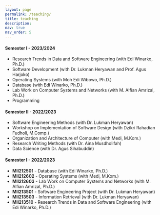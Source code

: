 ```yaml
---
layout: page
permalink: /teaching/
title: teaching
description: 
nav: true
nav_order: 5
---
```


#### Semester I - 2023/2024

- Research Trends in Data and Software Engineering (with Edi Winarko, Ph.D.)
- Software Development (with Dr. Lukman Heryawan and Prof. Agus Harjoko)
- Operating Systems (with Moh Edi Wibowo, Ph.D.)
- Database (with Edi Winarko, Ph.D.)
- Lab Work on Computer Systems and Networks (with M. Alfian Amrizal, Ph.D.)
- Programming

#### Semester II - 2022/2023

- Software Engineering Methods (with Dr. Lukman Heryawan)
- Workshop on Implementation of Software Design (with Dzikri Rahadian Fudholi, M.Comp.)
- Organization and Architecture of Computer (with Medi, M.Kom.)
- Research Writing Methods (with Dr. Aina Musdholifah)
- Data Science (with Dr. Agus Sihabuddin)

#### Semester I - 2022/2023

- **MII212501** - Database (with Edi Winarko, Ph.D.)
- **MII212602** - Operating Systems (with Medi, M.Kom.)
- **MII212603** - Lab Work on Computer Systems and Networks (with M. Alfian Amrizal, Ph.D.)
- **MII213501** - Software Engineering Project (with Dr. Lukman Heryawan)
- **MII213503** - Information Retrieval (with Dr. Lukman Heryawan)
- **MII213510** - Research Trends in Data and Software Engineering (with Edi Winarko, Ph.D.)
